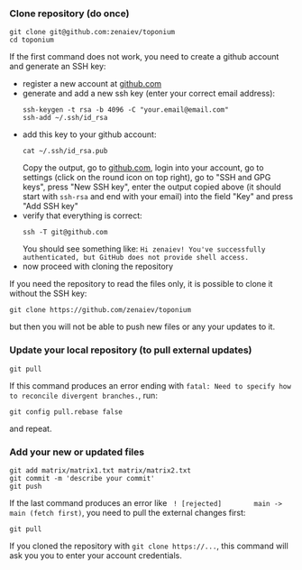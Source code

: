 ### Clone repository (do once)

```
git clone git@github.com:zenaiev/toponium
cd toponium
```

If the first command does not work, you need to create a github account and generate an SSH key:

 - register a new account at [github.com](https://github.com/)
 - generate and add a new ssh key (enter your correct email address):
   ```
   ssh-keygen -t rsa -b 4096 -C "your.email@email.com"
   ssh-add ~/.ssh/id_rsa
   ```
 - add this key to your github account:
   ```
   cat ~/.ssh/id_rsa.pub
   ```
   Copy the output, go to [github.com](https://github.com/), login into your account, go to settings (click on the round icon on top right), go to "SSH and GPG keys", press "New SSH key", enter the output copied above (it should start with `ssh-rsa` and end with your email) into the field "Key" and press "Add SSH key"
 - verify that everything is correct:
   ```
   ssh -T git@github.com
   ```
   You should see something like: `Hi zenaiev! You've successfully authenticated, but GitHub does not provide shell access.`
 - now proceed with cloning the repository

If you need the repository to read the files only, it is possible to clone it without the SSH key:
```
git clone https://github.com/zenaiev/toponium
```
but then you will not be able to push new files or any your updates to it.

### Update your local repository (to pull external updates)

```
git pull
```
If this command produces an error ending with `fatal: Need to specify how to reconcile divergent branches.`, run:
```
git config pull.rebase false
```
and repeat.

### Add your new or updated files

```
git add matrix/matrix1.txt matrix/matrix2.txt
git commit -m 'describe your commit'
git push
```
If the last command produces an error like ` ! [rejected]        main -> main (fetch first)`, you need to pull the external changes first:
```
git pull
```
If you cloned the repository with `git clone https://...`, this command will ask you you to enter your account credentials.
